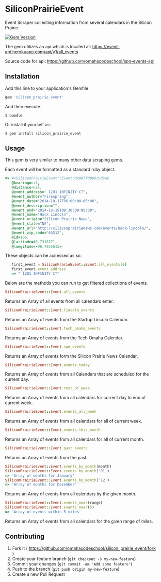 # SiliconPrairieEvent
Event Scraper collecting information from several calendars in the Silicon Prairie.

[![Gem Version](https://badge.fury.io/rb/silicon_prairie_event.svg)](http://badge.fury.io/rb/silicon_prairie_event)

The gem utilizes an api which is located at:
https://event-api.herokuapp.com/api/v1/all_events

Source code for api:
https://github.com/omahacodeschool/spn-events-api

## Installation

Add this line to your application's Gemfile:

```ruby
gem 'silicon_prairie_event'
```

And then execute:

    $ bundle

Or install it yourself as:

    $ gem install silicon_prairie_event

## Usage

This gem is very similar to many other data scraping gems.

Each event will be formatted as a standard ruby object.
```ruby
=> #<SiliconPrairieEvent::Event:0x007fd889c9dce0
   @bearing=nil,
   @distance=nil,
   @event_address=" 1201 INFINITY CT",
   @event_author="Firespring",
   @event_date="2014-10-17T06:00:00-05:00",
   @event_description="",
   @event_end="2014-10-19T08:30:00-05:00",
   @event_name="Hack Lincoln",
   @event_origin="Silicon_Prairie_News",
   @event_state="NE",
   @event_url="http://siliconprairienews.com/events/hack-lincoln/",
   @event_zip_code="68512",
   @id=106,
   @latitude=40.7316771,
   @longitude=-96.7036615>
```
   These objects can be accessed as so.
```ruby
   first_event = SiliconPrarieEvent::Event.all_events[0]
   first_event.event_address
   => " 1201 INFINITY CT"
```

Below are the methods you can run to get filtered collections of events.
```ruby
SiliconPrairieEvent::Event.all_events
```
Returns an Array of all events from all calendars enter:
```ruby
SiliconPrairieEvent::Event.lincoln_events
```
Returns an Array of events from the Startup Lincoln Calendar.
```ruby
SiliconPrairieEvent::Event.tech_omaha_events
```
Returns an Array of events from the Tech Omaha Calendar.
```ruby
SiliconPrairieEvent::Event.spn_events
```
Returns an Array of events form the Silicon Prairie News Calendar.
```ruby
SiliconPrairieEvent::Event.events_today
```
Returns an Array of events from all Calendars that are scheduled for the current day.
```ruby
SiliconPrairieEvent::Event.rest_of_week
```
Returns an Array of events from all calendars for current day to end of current week.
```ruby
SiliconPrairieEvent::Event.events_all_week
```
Returns an Array of events from all calendars for all of current week.
```ruby
SiliconPrairieEvent::Event.events_this_month
```
Returns an Array of events from all calendars for all of current month.
```ruby
SiliconPrairieEvent::Event.past_events
```
Returns an Array of events from the past
```ruby
SiliconPrairieEvent::Event.events_by_month(month)
SiliconPrairieEvent::Event.events_by_month('01')
=> 'Array of months for January'
SiliconPrairieEvent::Event.events_by_month('12')
=> 'Array of months for December'
```
Returns an Array of events from all calendars by the given month.
```ruby
SiliconPrairieEvent::Event.events_near(range)
SiliconPrairieEvent::Event.events_near(5)
=> 'Array of events within 5 miles'
```
Returns an Array of events from all calendars for the given range of miles.

## Contributing

1. Fork it ( https://github.com/omahacodeschool/silicon_prairie_event/fork )
2. Create your feature branch (`git checkout -b my-new-feature`)
3. Commit your changes (`git commit -am 'Add some feature'`)
4. Push to the branch (`git push origin my-new-feature`)
5. Create a new Pull Request
